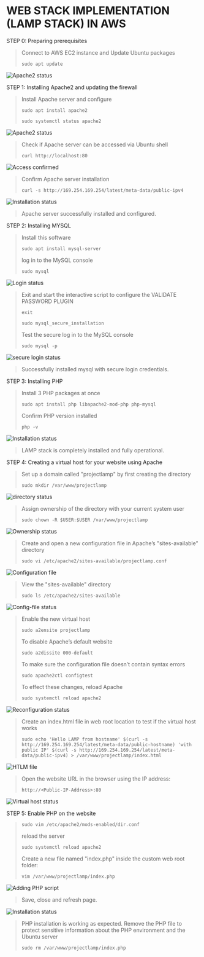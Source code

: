 # WEB STACK IMPLEMENTATION (LAMP STACK) IN AWS

STEP 0: Preparing prerequisites

> Connect to AWS EC2 instance and Update Ubuntu packages
>
> `sudo apt update`

![Apache2 status](../Project-1\Images\Ubuntu-update.PNG)

STEP 1: Installing Apache2 and updating the firewall

>Install Apache server and configure
>
> `sudo apt install apache2`
>
>`sudo systemctl status apache2`

![Apache2 status](../Project-1\Images\Apache2-status.PNG)

>Check if Apache server can be accessed via Ubuntu shell
>
>`curl http://localhost:80`

![Access confirmed](Images/Server-access-status.PNG)

>Confirm Apache server installation
>
>`curl -s http://169.254.169.254/latest/meta-data/public-ipv4`

![Installation status](Images/Installation-confirmation.PNG)

>Apache server successfully installed and configured.

STEP 2: Installing MYSQL

>Install this software
>
>`sudo apt install mysql-server`
>
>log in to the MySQL console
>
>`sudo mysql`

![Login status](Images/Mysql-nstallation.PNG)
>Exit and start the interactive script to configure the VALIDATE PASSWORD PLUGIN
>
>`exit`
>
>`sudo mysql_secure_installation`
>
>Test the secure log in to the MySQL console
>
>`sudo mysql -p`

![secure login status](Images/Mysql-console-login-access.PNG)

>Successfully installed mysql with secure login credentials.

STEP 3: Installing PHP

>Install 3 PHP packages at once
>
>`sudo apt install php libapache2-mod-php php-mysql`
>
>Confirm PHP version installed
>
>`php -v`

![Installation status](Images/PHP-installation-status.PNG)

>LAMP stack is completely installed and fully operational.

STEP 4: Creating a virtual host for your website using Apache

>Set up a domain called "projectlamp" by first creating the directory
>
>`sudo mkdir /var/www/projectlamp`

![directory status](Images/projectlamp-directory.PNG)

>Assign ownership of the directory with your current system user
>
>`sudo chown -R $USER:$USER /var/www/projectlamp`

![Ownership status](Images/assign-ownership.PNG)

>Create and open a new configuration file in Apache’s "sites-available" directory
>
>`sudo vi /etc/apache2/sites-available/projectlamp.conf`

![Configuration file](Images/Config-file-script.PNG)

>View the "sites-available" directory
>
>`sudo ls /etc/apache2/sites-available`

![Config-file status](Images/config-file-confirmation.PNG)

>Enable the new virtual host
>
>`sudo a2ensite projectlamp`
>
>To disable Apache’s default website
>
>`sudo a2dissite 000-default`
>
>To make sure the configuration file doesn’t contain syntax errors
>
>`sudo apache2ctl configtest`
>
>To effect these changes, reload Apache
>
>`sudo systemctl reload apache2`

![Reconfiguration status](Images/reconfiguration-apache-reload.PNG)

>Create an index.html file in web root location to test if the virtual host works
>
>`sudo echo 'Hello LAMP from hostname' $(curl -s http://169.254.169.254/latest/meta-data/public-hostname) 'with public IP' $(curl -s http://169.254.169.254/latest/meta-data/public-ipv4) > /var/www/projectlamp/index.html`

![HTLM file](Images/html-file-creation.PNG)

>Open the website URL in the browser using the IP address:
>
>`http://<Public-IP-Address>:80`

![Virtual host status](Images/Virtual-host-status.PNG)

STEP 5: Enable PHP on the website

>`sudo vim /etc/apache2/mods-enabled/dir.conf`
>
>reload the server
>
>`sudo systemctl reload apache2`
>
>Create a new file named "index.php" inside the custom web root folder:
>
>`vim /var/www/projectlamp/index.php`

![Adding PHP script](Images/PHP-script.PNG)

>Save, close and refresh page.

![Installation status](Images/PHP-installation-working.PNG)

>PHP installation is working as expected.
>Remove the PHP file to protect sensitive information about the PHP environment and the Ubuntu server
>
>`sudo rm /var/www/projectlamp/index.php`
